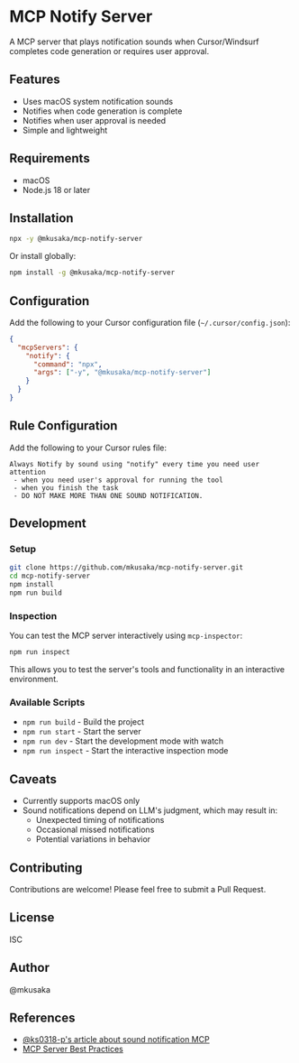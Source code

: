 # MCP Notify Server

A MCP server that plays notification sounds when Cursor/Windsurf completes code generation or requires user approval.

## Features

- Uses macOS system notification sounds
- Notifies when code generation is complete
- Notifies when user approval is needed
- Simple and lightweight

## Requirements

- macOS
- Node.js 18 or later

## Installation

```bash
npx -y @mkusaka/mcp-notify-server
```

Or install globally:

```bash
npm install -g @mkusaka/mcp-notify-server
```

## Configuration

Add the following to your Cursor configuration file (`~/.cursor/config.json`):

```json
{
  "mcpServers": {
    "notify": {
      "command": "npx",
      "args": ["-y", "@mkusaka/mcp-notify-server"]
    }
  }
}
```

## Rule Configuration

Add the following to your Cursor rules file:

```
Always Notify by sound using "notify" every time you need user attention
 - when you need user's approval for running the tool
 - when you finish the task
 - DO NOT MAKE MORE THAN ONE SOUND NOTIFICATION.
```

## Development

### Setup

```bash
git clone https://github.com/mkusaka/mcp-notify-server.git
cd mcp-notify-server
npm install
npm run build
```

### Inspection

You can test the MCP server interactively using `mcp-inspector`:

```bash
npm run inspect
```

This allows you to test the server's tools and functionality in an interactive environment.

### Available Scripts

- `npm run build` - Build the project
- `npm run start` - Start the server
- `npm run dev` - Start the development mode with watch
- `npm run inspect` - Start the interactive inspection mode

## Caveats

- Currently supports macOS only
- Sound notifications depend on LLM's judgment, which may result in:
  - Unexpected timing of notifications
  - Occasional missed notifications
  - Potential variations in behavior

## Contributing

Contributions are welcome! Please feel free to submit a Pull Request.

## License

ISC

## Author

@mkusaka

## References

* [@ks0318-p's article about sound notification MCP](https://zenn.dev/ks0318/articles/ed5127b40d2935)
* [MCP Server Best Practices](https://github.com/mkusaka/mcp-shell-server/blob/main/best_practice.md)
